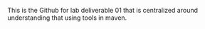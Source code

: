 <p>This is the Github for lab deliverable 01 that is centralized around understanding that using tools in maven.</p>
